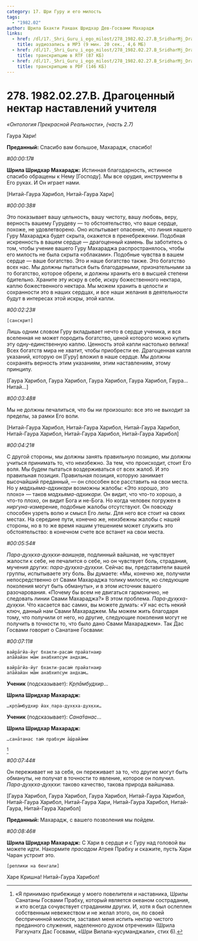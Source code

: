 ```yaml
---
category: 17. Шри Гуру и его милость
tags:
  - "1982.02"
author: Шрила Бхакти Ракшак Шридхар Дев-Госвами Махарадж
links:
  - href: /dl/17._Shri_Guru_i_ego_milost/278_1982.02.27.B_SridharMj_Dragotsennyy_nektar_nastavleniy_uchitelya.mp3
    title: аудиозапись в MP3 (9 мин. 20 сек., 4,6 МБ)
  - href: /dl/17._Shri_Guru_i_ego_milost/278_1982.02.27.B_SridharMj_Dragotsennyy_nektar_nastavleniy_uchitelya.rtf
    title: транскрипцию в RTF (87 КБ)
  - href: /dl/17._Shri_Guru_i_ego_milost/278_1982.02.27.B_SridharMj_Dragotsennyy_nektar_nastavleniy_uchitelya.pdf
    title: транскрипцию в PDF (146 КБ)
---
```


# 278. 1982.02.27.B. Драгоценный нектар наставлений учителя

*«Онтология Прекрасной Реальности», (часть 2.7)*

Гаура Хари!

**Преданный:** Спасибо вам большое, Махарадж, спасибо!

*#00:00:17#*

**Шрила Шридхар Махарадж:** Истинная благодарность, истинное спасибо обращены к Нему [Господу]. Мы все орудия, инструменты в Его руках. И Он играет нами.

[Нитай-Гаура Харибол, Нитай-Гаура Хари]

*#00:00:38#*

Это показывает вашу цельность, вашу чистоту, вашу любовь, веру, верность вашему Гурудеву — то обстоятельство, что ваше сердце, похоже, не удовлетворено. Оно испытывает опасение, что линия нашего Гуру Махараджа будет скрыта, окажется в пренебрежении. Подобная искренность в вашем сердце — драгоценный камень. Вы заботитесь о том, чтобы учение вашего Гуру Махараджа распространялось, чтобы его милость не была скрыта «облаками». Подобные чувства в вашем сердце — ваше богатство. Это и наше богатство также. Это богатство всех нас. Мы должны пытаться быть благодарными, признательными за то богатство, которое обрели, и должны хранить его в высшей степени бдительно. Храните эту искру в себе, искру божественного нектара, каплю божественного нектара. Мы можем хранить в целости и сохранности это в наших сердцах, и все наши желания в деятельности будут в интересах этой искры, этой капли.

*#00:02:23#*

    [санскрит]

Лишь одним словом Гуру вкладывает нечто в сердце ученика, и вся вселенная не может породить богатство, ценой которого можно купить эту одну-единственную каплю. Ценность этой капли настолько велика! Всех богатств мира не хватит, чтобы приобрести ее. Драгоценная капля указаний, которую он [Гуру] вложил в наше сердце. Мы должны сохранять верность этим указаниям, этим наставлениям, этому принципу.

[Гаура Харибол, Гаура Харибол, Гаура Харибол, Гаура Харибол, Гаура… Нитай…]

*#00:03:48#*

Мы не должны печалиться, что бы ни произошло: все это не выходит за пределы, за рамки Его воли.

[Нитай-Гаура Харибол, Нитай-Гаура Харибол, Нитай-Гаура Харибол, Нитай-Гаура Харибол, Нитай-Гаура Харибол, Нитай-Гаура Харибол]

*#00:04:21#*

С другой стороны, мы должны занять правильную позицию, мы должны учиться принимать то, что неизбежно. За тем, что происходит, стоит Его воля. Мы будем пытаться воздерживаться от всех жалоб. И это правильная позиция. Правильная позиция, которую занимает высочайший преданный, — он способен все расставить на свои места. Но у *мадхьяма-адхикари* возможны жалобы: «Это хорошо, это плохо» — таков *мадхьяма-адхикари*. Он видит, что что-то хорошо, а что-то плохо, он видит Бога и не-Бога. Но когда человек погружен в *ниргуна*-измерение, подобные жалобы отсутствуют. Он повсюду способен узреть волю и смысл Его *лилы*. Для него все стоит на своих местах. На середине пути, конечно же, неизбежны жалобы с нашей стороны, но в то же время нашим утешением может служить это обстоятельство: в конечном счете все встанет на свои места.

*#00:05:54#*

*Пара-дух̣кха-дух̣кхи-ваиш̣н̣ав*, подлинный вайшнав, не чувствует жалости к себе, не печалится о себе, но он чувствует боль, страдания, мучения других: *пара-дух̣кха-дух̣кхи*. Сейчас вы, представители вашей группы, испытываете эту боль. Вы думаете: «Мы, конечно же, получили непосредственно от Свами Махараджа толику милости, но следующие поколения могут быть обмануты», и в этом источник вашего разочарования. «Почему бы всем не двигаться гармонично, не следовать линии Свами Махараджа?» В этом проблема. *Пара-дух̣кха-дух̣кхи*. Что касается вас самих, вы можете думать: «У нас есть некий ключ, данный нам Свами Махараджем. Мы можем жить благодаря тому, что получили от него, но другие, следующие поколения могут не получить в точности то, что было дано Свами Махараджем». Так Дас Госвами говорит о Санатане Госвами:

*#00:07:11#*

    вайрāгйа-йуг бхакти-расам̇ прайатнаир
    апāйайан мāм анабхипсум андхам…

    вайрāгйа-йуг бхакти-расам̇ прайатнаир
    апāйайан мāм анабхипсум андхам…

**Ученик** (подсказывает): *Кр̣пāмбудхир*…

**Шрила Шридхар Махарадж:**

    …кр̣пāмбудхир йах̣ пара-дух̣кха-дух̣кхи…

**Ученик** (подсказывает): *Сана̄танас*…

**Шрила Шридхар Махарадж:**

    …санāтанас там̇ прабхум āш́райāми
[^_ftn1]

*#00:07:44#*

Он переживает не за себя, он переживает за то, что другие могут быть обмануты, не получат в точности то явление, которое он получил. *Пара-дух̣кха-дух̣кхи*: таково качество, такова природа вайшнава.

[Гаура Харибол, Гаура Харибол, Гаура Харибол, Нитай-Гаура Харибол, Нитай-Гаура Харибол, Нитай-Гаура Хари, Нитай-Гаура Харибол, Нитай-Гаура, Нитай-Гаура Харибол]

**Преданный:** Махарадж, с вашего позволения мы пойдем.

*#00:08:46#*

**Шрила Шридхар Махарадж:** С Хари в сердце и с Гуру над головой вы можете идти. Накормите *прасадом* Атрея Прабху и скажите, пусть Хари Чаран устроит это.

    [реплики на бенгали]

Харе Кришна! Нитай-Гаура Харибол!



[^_ftn1]: «Я принимаю прибежище у моего повелителя и наставника, Шрилы Санатаны Госвами Прабху, который является океаном сострадания, и кто всегда сочувствует страданиям других. И, хотя я был ослеплен собственным невежеством и не желал этого, он, по своей беспричинной милости, заставил меня испить нектар чистого преданного служения, наделенного духом отречения» (Шрила Рагхунатх Дас Госвами, «Шри Вилапа-кусуманджали», стих 6).

